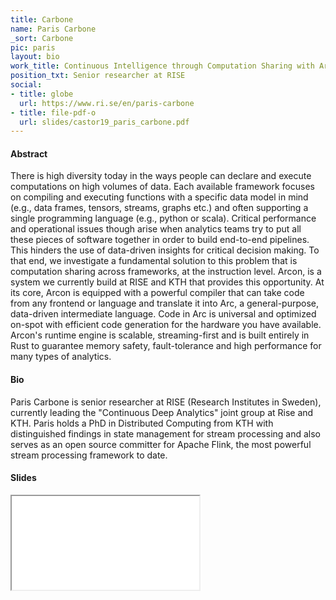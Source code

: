 ```yaml
---
title: Carbone
name: Paris Carbone
_sort: Carbone
pic: paris
layout: bio
work_title: Continuous Intelligence through Computation Sharing with Arcon
position_txt: Senior researcher at RISE
social:
- title: globe
  url: https://www.ri.se/en/paris-carbone
- title: file-pdf-o
  url: slides/castor19_paris_carbone.pdf
---
```


#### Abstract
There is high diversity today in the ways people can declare and execute computations on high volumes of data. Each available framework focuses on compiling and executing functions with a specific data model in mind (e.g., data frames, tensors, streams, graphs etc.) and often supporting a single programming language (e.g., python or scala). Critical performance and operational issues though arise when analytics teams try to put all these pieces of software together in order to build end-to-end pipelines. This hinders the use of data-driven insights for critical decision making. 
To that end, we investigate a fundamental solution to this problem that is computation sharing across frameworks, at the instruction level. Arcon, is a system we currently build at RISE and KTH that provides this opportunity. At its core, Arcon is equipped with a powerful compiler that can take code from any frontend or language and translate it into Arc, a general-purpose, data-driven intermediate language. Code in Arc is universal and optimized on-spot with efficient code generation for the hardware you have available. Arcon's runtime engine is scalable, streaming-first and is built entirely in Rust to guarantee memory safety, fault-tolerance and high performance for many types of analytics.

#### Bio
Paris Carbone is senior researcher at RISE (Research Institutes in Sweden), currently leading the "Continuous Deep Analytics" joint group at Rise and KTH. Paris holds a PhD in Distributed Computing from KTH with distinguished findings in state management for stream processing and also serves as an open source committer for Apache Flink, the most powerful stream processing framework to date. 


#### Slides
<iframe class="slides" src="pdf/web/viewer.html?file=/slides/castor19_paris_carbone.pdf"></iframe>

